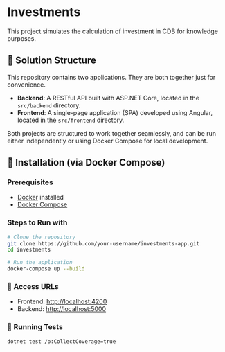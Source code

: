 # Investments

This project simulates the calculation of investment in CDB for knowledge purposes.

## 📁 Solution Structure

This repository contains two applications. They are both together just for convenience.

- **Backend**: A RESTful API built with ASP.NET Core, located in the `src/backend` directory.
- **Frontend**: A single-page application (SPA) developed using Angular, located in the `src/frontend` directory.

Both projects are structured to work together seamlessly, and can be run either independently or using Docker Compose for local development.

## 🚀 Installation (via Docker Compose)

### Prerequisites

- [Docker](https://www.docker.com/get-started) installed
- [Docker Compose](https://docs.docker.com/compose/install/)

### Steps to Run with

```bash
# Clone the repository
git clone https://github.com/your-username/investments-app.git
cd investments

# Run the application
docker-compose up --build
```

### 🔗 Access URLs

- Frontend: [http://localhost:4200](http://localhost:4200)
- Backend: [http://localhost:5000](http://localhost:5000)

### 🧪 Running Tests

```bash
dotnet test /p:CollectCoverage=true
```
